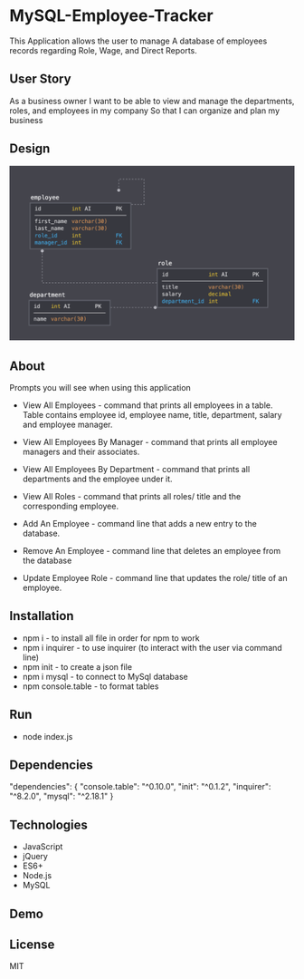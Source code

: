 # MySQL-Employee-Tracker

This Application allows the user to manage A database of employees records regarding Role, Wage, and Direct Reports.

## User Story
As a business owner
I want to be able to view and manage the departments, roles, and employees in my company
So that I can organize and plan my business

## Design

![](schema.png)

## About

Prompts you will see when using this application

* View All Employees - command that prints all employees in a table. Table contains employee id, employee name, title, department, salary and employee manager.

* View All Employees By Manager - command that prints all employee managers and their associates.

* View All Employees By Department - command that prints all departments and the employee under it.

* View All Roles - command that prints all roles/ title and the corresponding employee.

* Add An Employee - command line that adds a new entry to the database.

* Remove An Employee - command line that deletes an employee from the database

* Update Employee Role - command line that updates the role/ title of an employee.

## Installation
* npm i - to install all file in order for npm to work
* npm i inquirer - to use inquirer (to interact with the user via command line)
* npm init - to create a json file
* npm i mysql - to connect to MySql database
* npm console.table - to format tables

## Run 
* node index.js

## Dependencies
  "dependencies": {
    "console.table": "^0.10.0",
    "init": "^0.1.2",
    "inquirer": "^8.2.0",
    "mysql": "^2.18.1"
  }

## Technologies
* JavaScript
* jQuery
* ES6+
* Node.js
* MySQL

## Demo


## License
MIT